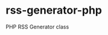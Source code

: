 rss-generator-php
=================

PHP RSS Generator class

[RSS 2.0 Specification]: http://cyber.law.harvard.edu/rss/rss.html
